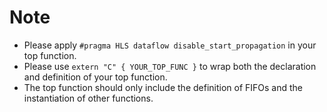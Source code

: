 # Note

- Please apply `#pragma HLS dataflow disable_start_propagation` in your top function.
- Please use `extern "C" { YOUR_TOP_FUNC }` to wrap both the declaration and definition of your top function.
- The top function should only include the definition of FIFOs and the instantiation of other functions. 
